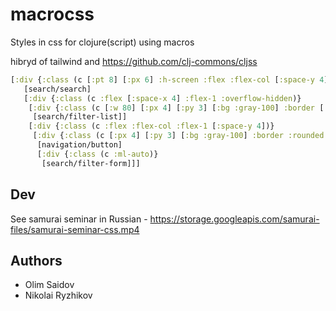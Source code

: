 # macrocss

Styles in css for clojure(script) using macros

hibryd of tailwind and https://github.com/clj-commons/cljss

```clj
[:div {:class (c [:pt 8] [:px 6] :h-screen :flex :flex-col [:space-y 4])}
   [search/search]
   [:div {:class (c :flex [:space-x 4] :flex-1 :overflow-hidden)}
    [:div {:class (c [:w 80] [:px 4] [:py 3] [:bg :gray-100] :border [:border-b 0] :rounded-tl :rounded-tr :overflow-auto)}
     [search/filter-list]]
    [:div {:class (c :flex :flex-col :flex-1 [:space-y 4])}
     [:div {:class (c [:px 4] [:py 3] [:bg :gray-100] :border :rounded :flex :items-center)}
      [navigation/button]
      [:div {:class (c :ml-auto)}
       [search/filter-form]]]
```

## Dev

See samurai seminar in Russian - https://storage.googleapis.com/samurai-files/samurai-seminar-css.mp4

## Authors

* Olim Saidov 
* Nikolai Ryzhikov

